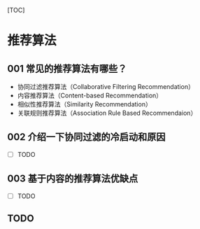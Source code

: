 [TOC]

# 推荐算法

## 001 常见的推荐算法有哪些？

- 协同过滤推荐算法（Collaborative Filtering Recommendation）
- 内容推荐算法（Content-based Recommendation）
- 相似性推荐算法（Similarity Recommendation）
- 关联规则推荐算法（Association Rule Based Recommendaion）

## 002 介绍一下协同过滤的冷启动和原因

- [ ] TODO

## 003 基于内容的推荐算法优缺点

- [ ] TODO

## TODO



